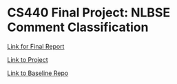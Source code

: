 # CS440 Final Project: NLBSE Comment Classification

[Link for Final Report](https://docs.google.com/document/d/1sEDItop8ZfWKVl3Sp2QxKdPJnHzP2h7awYfLgvq4ZTI/edit?usp=sharing)

[Link to Project](https://nlbse2025.github.io/tools/)

[Link to Baseline Repo](https://github.com/nlbse2025/code-comment-classification)
